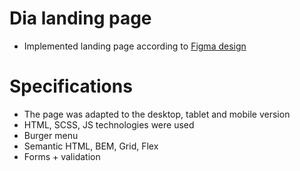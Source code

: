 # Dia landing page
- Implemented landing page according to [Figma design](https://www.figma.com/file/7qwsWggv9BAxMi2VPhBuPr/Air-(formerly-Dia)?node-id=9138%3A35)

# Specifications
- The page was adapted to the desktop, tablet and mobile version
- HTML, SCSS, JS technologies were used
- Burger menu
- Semantic HTML, BEM, Grid, Flex
- Forms + validation
